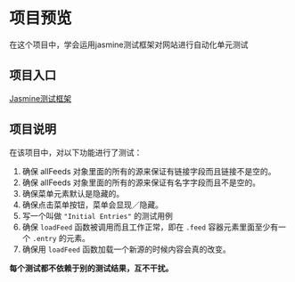 # 项目预览

在这个项目中，学会运用jasmine测试框架对网站进行自动化单元测试

## 项目入口

<a href="https://supjoeeeeeey.github.io/Udacity/Project3/index.html">Jasmine测试框架</a>

## 项目说明

在该项目中，对以下功能进行了测试：

1. 确保 allFeeds 对象里面的所有的源来保证有链接字段而且链接不是空的。
2. 确保 allFeeds 对象里面的所有的源来保证有名字字段而且不是空的。
3. 确保菜单元素默认是隐藏的。
4. 确保点击菜单按钮，菜单会显现／隐藏。
5. 写一个叫做 `"Initial Entries"` 的测试用例
6. 确保 `loadFeed` 函数被调用而且工作正常，即在 `.feed` 容器元素里面至少有一个 `.entry` 的元素。
7. 确保用 `loadFeed` 函数加载一个新源的时候内容会真的改变。


<strong>每个测试都不依赖于别的测试结果，互不干扰。</strong>




